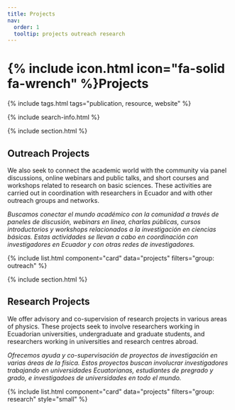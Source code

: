 ```yaml
---
title: Projects
nav:
  order: 1
  tooltip: projects outreach research
---
```


# {% include icon.html icon="fa-solid fa-wrench" %}Projects

{% include tags.html tags="publication, resource, website" %}

{% include search-info.html %}

{% include section.html %}

## Outreach Projects

We also seek to connect the academic world with the community via panel discussions, online webinars and public talks, and short courses and workshops related to research on basic sciences. These activities are carried out in coordination with researchers in Ecuador and with other outreach groups and networks.

_Buscamos conectar el mundo académico con la comunidad a través de paneles de discusión, webinars en linea, charlas públicas, cursos introductorios y workshops relacionados a la investigación en ciencias básicas. Estas actividades se llevan a cabo en coordinación con investigadores en Ecuador y con otras redes de investigadores._

{% include list.html component="card" data="projects" filters="group: outreach" %}

{% include section.html %}

## Research Projects

We offer advisory and co-supervision of research projects in various areas of physics. These projects seek to involve researchers working in Ecuadorian universities, undergraduate and graduate students, and researchers working in universities and research centres abroad.

_Ofrecemos ayuda y co-supervisación de proyectos de investigación en varias áreas de la física. Estos proyectos buscan involucrar investigadores trabajando en universidades Ecuatorianas, estudiantes de pregrado y grado, e investigadoes de universidades en todo el mundo._

{% include list.html component="card" data="projects" filters="group: research" style="small" %}
